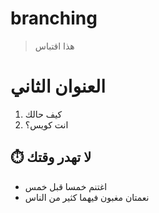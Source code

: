 # branching

> هذا اقتباس
# العنوان الثاني
1. كيف حالك
2. انت كويس؟
## ⏱️ لا تهدر وقتك
* اغتنم خمسا قبل خمس
* نعمتان مغبون فيهما كثير من الناس
